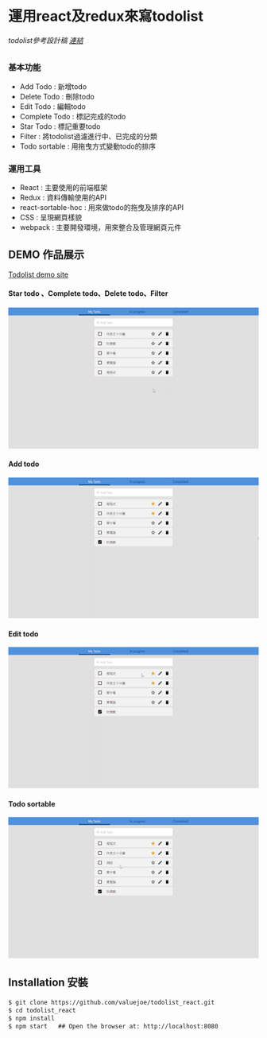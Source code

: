 # 運用react及redux來寫todolist
###### todolist參考設計稿 [連結](https://hexschool.github.io/THE_F2E_Design/todolist/?fbclid=IwAR0hrbl2VHoCh5Unut_C8T1zvnNggHnN2in6NibLTfjbQA2gSJEGTgpBG-U)
### 基本功能
-   Add Todo : 新增todo
-   Delete Todo : 刪除todo
-   Edit Todo : 編輯todo
-   Complete Todo : 標記完成的todo
-   Star Todo : 標記重要todo
-   Filter : 將todolist過濾進行中、已完成的分類
-   Todo sortable : 用拖曳方式變動todo的排序
### 運用工具
-   React : 主要使用的前端框架
-   Redux : 資料傳輸使用的API
-   react-sortable-hoc : 用來做todo的拖曳及排序的API
-   CSS : 呈現網頁樣貌
-   webpack :  主要開發環境，用來整合及管理網頁元件
## DEMO 作品展示
 [Todolist demo site](https://valuejoe.github.io/todolist_react/)

#### Star todo 、Complete todo、Delete todo、Filter
 ![Alt text](./src/img/todo_filter.gif)
#### Add todo
 ![Alt text](./src/img/todo_add.gif)
#### Edit todo
 ![Alt text](./src/img/todo_edit.gif)
#### Todo sortable
 ![Alt text](./src/img/todo_sortable.gif)

 ## Installation 安裝

```console
$ git clone https://github.com/valuejoe/todolist_react.git 
$ cd todolist_react
$ npm install 
$ npm start   ## Open the browser at: http://localhost:8080
```
